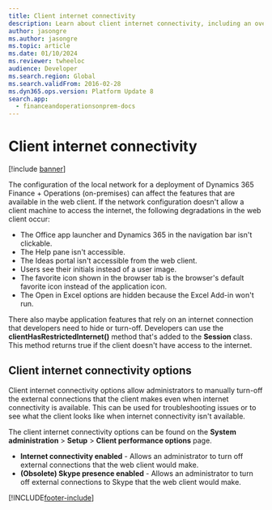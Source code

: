 ```yaml
---
title: Client internet connectivity
description: Learn about client internet connectivity, including an overview of degradations of lack of internet access and client internet connectivity options.
author: jasongre
ms.author: jasongre
ms.topic: article
ms.date: 01/10/2024
ms.reviewer: twheeloc
audience: Developer
ms.search.region: Global
ms.search.validFrom: 2016-02-28
ms.dyn365.ops.version: Platform Update 8
search.app:
  - financeandoperationsonprem-docs
---
```


# Client internet connectivity

[!include [banner](../includes/banner.md)]


The configuration of the local network for a deployment of Dynamics 365 Finance + Operations (on-premises) can affect the features that are available in the web client. If the network configuration doesn't allow a client machine to access the internet, the following degradations in the web client occur:    

+ The Office app launcher and Dynamics 365 in the navigation bar isn't clickable.
+ The Help pane isn't accessible.  
+ The Ideas portal isn't accessible from the web client. 
+ Users see their initials instead of a user image. 
+ The favorite icon shown in the browser tab is the browser's default favorite icon instead of the application icon. 
+ The Open in Excel options are hidden because the Excel Add-in won't run.

There also maybe application features that rely on an internet connection that developers need to hide or turn-off. Developers can use the **clientHasRestrictedInternet()** method that's added to the **Session** class. This method returns true if the client doesn't have access to the internet.

## Client internet connectivity options

Client internet connectivity options allow administrators to manually turn-off the external connections that the client makes even when internet connectivity is available. This can be used for troubleshooting issues or to see what the client looks like when internet connectivity isn't available. 

The client internet connectivity options can be found on the **System administration** > **Setup** > **Client performance options**  page.

-  **Internet connectivity enabled** - Allows an administrator to turn off external connections that the web client would make.
-  **(Obsolete) Skype presence enabled** - Allows an administrator to turn off external connections to Skype that the web client would make.

[!INCLUDE[footer-include](../../../includes/footer-banner.md)]
